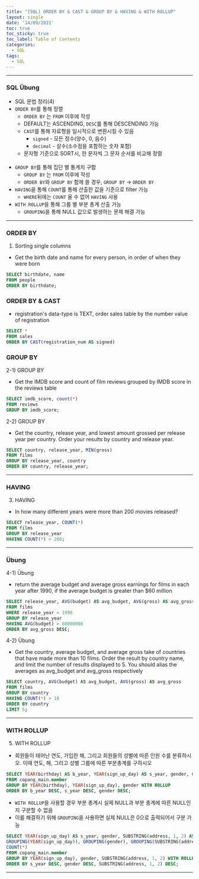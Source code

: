 ```yaml
---
title: "[SQL] ORDER BY & CAST & GROUP BY & HAVING & WITH ROLLUP"
layout: single
date: '14/09/2021'
toc: true
toc_sticky: true
toc_label: Table of Contents
categories:
  - SQL
tags:
  - SQL
---
```


---
### SQL Übung 
* SQL 문법 정리(4)
* ```ORDER BY```를 통해 정렬
    * ```ORDER BY``` 는 ```FROM``` 이후에 작성
    * DEFAULT는 ASCENDING, ```DESC```를 통해 DESCENDING 가능
    * `CAST`를 통해 자료형을 일시적으로 변환시킬 수 있음
      * `signed` - 모든 정수(양수, 0, 음수)
      * `decimal` - 살수(소수점을 포함하는 숫자 포함)
    * 문자형 기준으로 SORT시, 한 문자씩 그 문자 순서를 비교해 정렬
<br><br>
* ```GROUP BY```를 통해 집단 별 통계치 구함
    * ```GROUP BY``` 는 ```FROM``` 이후에 작성
    * ```ORDER BY```와 ```GROUP BY``` 함께 쓸 경우, ```GROUP BY``` → ```ORDER BY```
* ```HAVING```을 통해 ```COUNT```를 통해 산출한 값을 기준으로 filter 가능
    * ```WHERE```뒤에는 ```COUNT``` 올 수 없어 ```HAVING``` 사용
* ```WITH ROLLUP```을 통해 그룹 별 부분 총계 산출 가능
    * `GROUPING`을 통해 NULL 값으로 발생하는 문제 해결 가능

---

### ORDER BY
1) Sorting single columns
* Get the birth date and name for every person, in order of when they were born

```sql
SELECT birthdate, name
FROM people
ORDER BY birthdate;
```

### ORDER BY & CAST
* registration's data-type is TEXT, order sales table by the number value of registration

```sql
SELECT *
FROM sales
ORDER BY CAST(registration_num AS signed)
```

### GROUP BY
2-1) GROUP BY
* Get the IMDB score and count of film reviews grouped by IMDB score in the reviews table

```sql
SELECT imdb_score, count(*)
FROM reviews
GROUP BY imdb_score;
```

2-2) GROUP BY
* Get the country, release year, and lowest amount grossed per release year per country. Order your results by country and release year.

```sql
SELECT country, release_year, MIN(gross)
FROM films
GROUP BY release_year, country
ORDER BY country, release_year;
```
---

### HAVING
3) HAVING
* In how many different years were more than 200 movies released?

```sql
SELECT release_year, COUNT(*)
FROM films
GROUP BY release_year
HAVING COUNT(*) > 200;
```
---

### Übung
4-1) Übung
* return the average budget and average gross earnings for films in each year after 1990, if the average budget is greater than $60 million

```sql
SELECT release_year, AVG(budget) AS avg_budget, AVG(gross) AS avg_gross
FROM films
WHERE release_year > 1990
GROUP BY release_year
HAVING AVG(budget) > 60000000
ORDER BY avg_gross DESC;
```

4-2) Übung
* Get the country, average budget, and average gross take of countries that have made more than 10 films. Order the result by country name, and limit the number of results displayed to 5. You should alias the averages as avg_budget and avg_gross respectively

```sql
SELECT country, AVG(budget) AS avg_budget, AVG(gross) AS avg_gross
FROM films
GROUP BY country
HAVING COUNT(*) > 10
ORDER BY country
LIMIT 5;
```

---

### WITH ROLLUP
5) WITH ROLLUP
* 회원들이 태어난 연도, 가입한 해, 그리고 회원들의 성별에 따른 인원 수를 분류하시오. 이때 연도, 해, 그리고 성별 그룹에 따른 부분총계를 구하시오

```sql
SELECT YEAR(birthday) AS b_year, YEAR(sign_up_day) AS s_year, gender, COUNT(*)
FROM copang_main.member
GROUP BY YEAR(birthday), YEAR(sign_up_day), gender WITH ROLLUP
ORDER BY b_year DESC, s_year DESC, gender DESC;
```

* `WITH ROLLUP`을 사용할 경우 부분 총계시 실제 NULL과 부분 총계에 따른 NULL인지 구분할 수 없음
* 이를 해결하기 위해 `GROUPING`을 사용하면 실제 NULL은 0으로 출력되어서 구분 가능

```sql
SELECT YEAR(sign_up_day) AS s_year, gender, SUBSTRING(address, 1, 2) AS region,
GROUPING(YEAR(sign_up_day)), GROUPING(gender), GROUPING(SUBSTRING(address, 1, 2)),
COUNT(*)
FROM copang_main.member
GROUP BY YEAR(sign_up_day), gender, SUBSTRING(address, 1, 2) WITH ROLLUP
ORDER BY s_year DESC, gender DESC, SUBSTRING(address, 1, 2) DESC;
```
---

